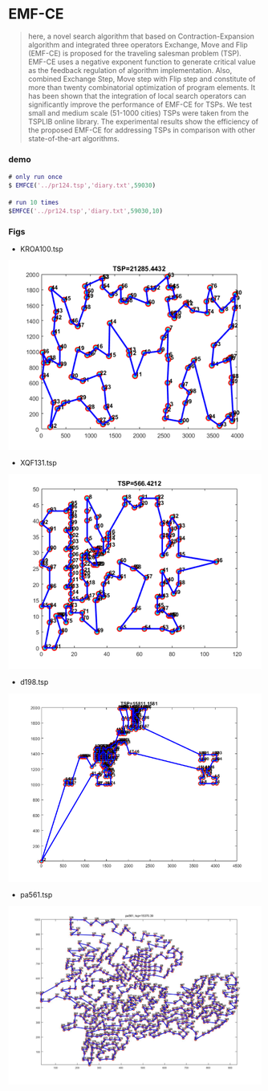 # EMF-CE

> here, a novel search algorithm that based on Contraction-Expansion algorithm and integrated three operators Exchange, Move and Flip (EMF-CE) is proposed for the traveling salesman problem (TSP). EMF-CE uses a negative exponent function to generate critical value as the feedback regulation of algorithm implementation. Also, combined Exchange Step, Move step with Flip step and constitute of more than twenty combinatorial optimization of program elements. It has been shown that the integration of local search operators can significantly improve the performance of EMF-CE for TSPs. We  test small and medium scale (51-1000 cities) TSPs were taken from the TSPLIB online library. The experimental results show the efficiency of the proposed EMF-CE for addressing TSPs in comparison with other state-of-the-art algorithms.

### demo

```matlab
# only run once
$ EMFCE('../pr124.tsp','diary.txt',59030)

# run 10 times
$EMFCE('../pr124.tsp','diary.txt',59030,10)

```
### Figs

- KROA100.tsp

![KROA100.tsp](Fig/KROA100.bmp)

- XQF131.tsp

![XQF131](Fig/XQF131.bmp)

- d198.tsp

![d198](Fig/d198.bmp)

- pa561.tsp

![KROA100.tsp](Fig/pa561.jpg)
